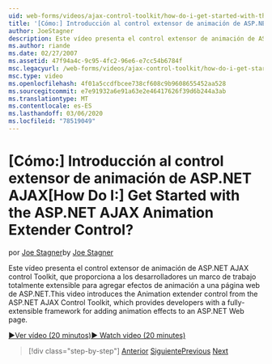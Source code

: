 ```yaml
---
uid: web-forms/videos/ajax-control-toolkit/how-do-i-get-started-with-the-aspnet-ajax-animation-extender-control
title: '[Cómo:] Introducción al control extensor de animación de ASP.NET AJAX | Microsoft Docs'
author: JoeStagner
description: Este vídeo presenta el control extensor de animación de ASP.NET AJAX control Toolkit, que proporciona a los desarrolladores un marco de trabajo totalmente extensible para...
ms.author: riande
ms.date: 02/27/2007
ms.assetid: 47f94a4c-9c95-4fc2-96e6-e7cc54b6784f
msc.legacyurl: /web-forms/videos/ajax-control-toolkit/how-do-i-get-started-with-the-aspnet-ajax-animation-extender-control
msc.type: video
ms.openlocfilehash: 4f01a5ccdfbcee738cf608c9b9608655452aa528
ms.sourcegitcommit: e7e91932a6e91a63e2e46417626f39d6b244a3ab
ms.translationtype: MT
ms.contentlocale: es-ES
ms.lasthandoff: 03/06/2020
ms.locfileid: "78519049"
---
```

# <a name="how-do-i-get-started-with-the-aspnet-ajax-animation-extender-control"></a><span data-ttu-id="e2daa-104">[Cómo:] Introducción al control extensor de animación de ASP.NET AJAX</span><span class="sxs-lookup"><span data-stu-id="e2daa-104">[How Do I:] Get Started with the ASP.NET AJAX Animation Extender Control?</span></span>

<span data-ttu-id="e2daa-105">por [Joe Stagner](https://github.com/JoeStagner)</span><span class="sxs-lookup"><span data-stu-id="e2daa-105">by [Joe Stagner](https://github.com/JoeStagner)</span></span>

<span data-ttu-id="e2daa-106">Este vídeo presenta el control extensor de animación de ASP.NET AJAX control Toolkit, que proporciona a los desarrolladores un marco de trabajo totalmente extensible para agregar efectos de animación a una página web de ASP.NET.</span><span class="sxs-lookup"><span data-stu-id="e2daa-106">This video introduces the Animation extender control from the ASP.NET AJAX Control Toolkit, which provides developers with a fully-extensible framework for adding animation effects to an ASP.NET Web page.</span></span>

[<span data-ttu-id="e2daa-107">&#9654;Ver vídeo (20 minutos)</span><span class="sxs-lookup"><span data-stu-id="e2daa-107">&#9654; Watch video (20 minutes)</span></span>](https://channel9.msdn.com/Blogs/ASP-NET-Site-Videos/how-do-i-get-started-with-the-aspnet-ajax-animation-extender-control)

> [!div class="step-by-step"]
> <span data-ttu-id="e2daa-108">[Anterior](how-do-i-use-the-aspnet-ajax-passwordstrength-extender.md)
> [Siguiente](how-do-i-use-the-aspnet-ajax-confirmbutton-extender.md)</span><span class="sxs-lookup"><span data-stu-id="e2daa-108">[Previous](how-do-i-use-the-aspnet-ajax-passwordstrength-extender.md)
[Next](how-do-i-use-the-aspnet-ajax-confirmbutton-extender.md)</span></span>
